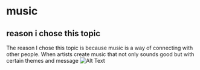 # music
## reason i chose this topic 
The reason I chose this topic is because music is a way of connecting with other people. When artists create music that not only sounds good but with certain themes and message 
![Alt Text](https://i.pinimg.com/originals/a5/89/40/a589404bf4b2993cf87ae3e2ca083e93.png "Optional Title Text")

